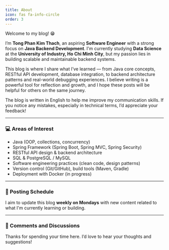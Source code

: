 ```yaml
---
title: About
icon: fas fa-info-circle
order: 3
---
```


Welcome to my blog! 😁

I’m **Tong Phan Kim Thach**, an aspiring **Software Engineer** with a strong focus on **Java Backend Development**. I'm currently studying **Data Science** at the **University of Industry, Ho Chi Minh City**, but my passion lies in building scalable and maintainable backend systems.

This blog is where I share what I’ve learned — from Java core concepts, RESTful API development, database integration, to backend architecture patterns and real-world debugging experiences. I believe writing is a powerful tool for reflection and growth, and I hope these posts will be helpful for others on the same journey.

The blog is written in English to help me improve my communication skills. If you notice any mistakes, especially in technical terms, I’d appreciate your feedback!

---

### 💻 Areas of Interest

- Java (OOP, collections, concurrency)
- Spring Framework (Spring Boot, Spring MVC, Spring Security)
- RESTful API design & backend architecture
- SQL & PostgreSQL / MySQL
- Software engineering practices (clean code, design patterns)
- Version control (Git/GitHub), build tools (Maven, Gradle)
- Deployment with Docker (in progress)

---

### 📅 Posting Schedule

I aim to update this blog **weekly on Mondays** with new content related to what I'm currently learning or building.

---

### 💬 Comments and Discussions

Thanks for spending your time here. I’d love to hear your thoughts and suggestions!

